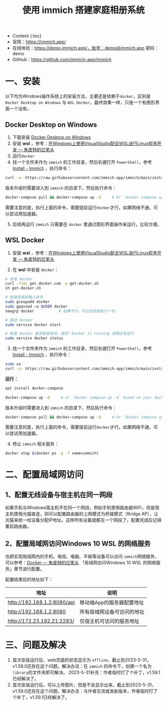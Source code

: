 ﻿---
layout:		post
category:	"soft"
title:		"使用 immich 搭建家庭相册系统"

tags:		[]
---
- Content
{:toc}
- 官网：https://immich.app/
- 在线体验：https://demo.immich.app/，账号：demo@immich.app 密码：demo 
- GitHub：https://github.com/immich-app/immich




# 一、安装

以下均为Windows操作系统上的安装方法，主要还是依赖于`docker`，区别是 `Docker Desktop on Windows` 与 `WSL Docker`，最终效果一样，只是一个有图形界面一个没有。



## Docker Desktop on Windows

1. 下载安装   [Docker Desktop on Windows](https://docs.docker.com/desktop/install/windows-install/) 
2. 安装 **wsl** ，参考：[在Windows上使用VisualStudio配合WSL进行Linux程序开发 — 朱皮特的烂笔头](https://zhupite.com/program/develop-linux-app-using-visualstudio-wsl-on-windows.html)
3. 运行`docker`
4. 找一个文件夹作为 `immich` 的工作目录，然后右键打开 `PowerShell`，参考 [ Install - Immich](https://immich.app/docs/install) ，执行命令：

```bash
curl -o- https://raw.githubusercontent.com/immich-app/immich/main/install.sh | bash
```

版本升级时需要进入到 `immich` 的目录下，然后执行命令：

```bash
docker-compose pull && docker-compose up -d     # Or `docker compose up -d`
```

需要注意的是，执行上面的命令，需要提前运行`docker`才行。如果网络不通，可以尝试用加速器。

5. 后续再运行 `immich` 只需要在 `docker` 里通过图形界面操作来运行，比较方便。



## WSL Docker 

1. 安装 **wsl** ，参考：[在Windows上使用VisualStudio配合WSL进行Linux程序开发 — 朱皮特的烂笔头](https://zhupite.com/program/develop-linux-app-using-visualstudio-wsl-on-windows.html)

2. 在 **wsl** 中安装 `docker`：


```bash
# 安装 docker
curl -fsSL get.docker.com -o get-docker.sh
sh get-docker.sh

# 安装完成后输入命令
sudo groupadd docker
sudo gpasswd –a $USER docker
newgrp docker			# 如果不行，可以在前面执行一句： 

# 启动 docker
sudo service docker start

# 检查 docker 是否安装成功，返回：Docker is running 说明正常运行
sudo service docker status
```

3. 找一个文件夹作为 `immich` 的工作目录，然后右键打开 `PowerShell`，参考 [ Install - Immich](https://immich.app/docs/install) ，执行命令：

```bash
sudo su
curl -o- https://raw.githubusercontent.com/immich-app/immich/main/install.sh | bash
```

**运行：**

```bash
apt install docker-compose
 
docker-compose up -d     # or `docker compose up -d` based on your docker-compose version
```

版本升级时需要进入到 `immich` 的目录下，然后执行命令：

```bash
docker-compose pull && docker-compose up -d     # Or `docker compose up -d`
```

需要注意的是，执行上面的命令，需要提前运行`docker`才行。如果网络不通，可以尝试用加速器。

4. 停止 `immich` 相关服务：

```bash
docker stop $(docker ps -q -f name=immich)
```





# 二、配置局域网访问

## 1、配置无线设备与宿主机在同一网段

如果手机与Windows宿主机不在同一个网段，例如手机使用路由器WiFi，但是宿主机使用光猫直连，则可以配置路由器的上网模式为桥接模式（Bridge AP），让光猫来统一给设备分配IP地址，这样所有设备就都在一个网段了，配置完成后记得重启路由器。



## 2、配置局域网访问Windows 10 WSL 的网络服务

也即实现局域网内的手机、电视、电脑、平板等设备可以访问 `immich`网络服务，可以参考：[Docker — 朱皮特的烂笔头](https://zhupite.com/soft/docker.html) 「局域网访问Windows 10 WSL 的网络服务」章节进行配置。

配置结束后的地址如下：

| 地址                        | 说明                       |
| --------------------------- | -------------------------- |
| http://192.168.1.2:8080/api | 移动端App的服务器配置地址  |
| http://192.168.1.2:8080     | 所有局域网设备可访问的地址 |
| http://172.23.192.21:2283/  | 仅宿主机可访问的服务地址   |





# 三、问题及解决

1. 首次安装运行后，web页面的状态显示为 `offline`，截止到2023-5-31，v1.59.0还存在这个问题。解决办法：在 `immich` 的命令下，创建一个名为 `library`的文件夹即可解决。 2023-5-31补充：作者临时打了个补丁，v1.59.1已经解决了。
2. 首次安装运行后，可以上传图片，但是不会显示出来，截止到2023-5-31，v1.59.0还存在这个问题。解决办法：与作者交流或发新版本，作者临时打了个补丁，v1.59.1已经解决了。







